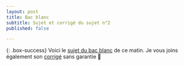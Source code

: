 ```yaml
---
layout: post
title: Bac blanc 
subtitle: Sujet et corrigé du sujet n°2
published: false

---
```




{: .box-success}
Voici le [sujet du bac blanc](https://github.com/raveluz/raveluz.github.io/blob/master/pdf/Bacblanc22024.Sujet2.pdf) de ce matin.
Je vous joins également son [corrigé](https://github.com/raveluz/raveluz.github.io/blob/master/pdf/Correction.DS13.BB2.Sujet2.pdf) sans garantie :muscle:


